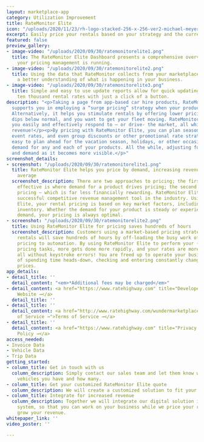 ```yaml
---
layout: marketplace-app
category: Utilization Improvement
title: RateMonitor Elite
icon: "/uploads/2020/11/23/rh-logo-stacked-256-x-256-ver2-michael-meyer.png"
excerpt: Easily price your rentals based on your strategy and the current demand.
featured: false
preview_gallery:
- image-video: "/uploads/2020/09/30/ratemonitorelite1.png"
  title: The RateMonitor Elite Dashboard presents a comprehensive overview of how
    your pricing management is running.
- image-video: "/uploads/2020/09/30/ratemonitorelite2.png"
  title: Using the data that RateMonitor collects from your marketplace allows for
    a better understanding of what is happening in your business.
- image-video: "/uploads/2020/09/30/ratemonitorelite3.png"
  title: Simple and easy to use update reports allow for quick updating of ten or
    ten thousand rental rates with just a click of a button.
description: "<p>Taking a page from app-based car hire products, RateMonitor Elite
  supports you in employing a “surge pricing” strategy when your product is in demand!
  Alternatively, it helps you stimulate rentals by offering lower pricing when activity
  dips below normal, and you want to get your fleet moving. RateMonitor Elite helps
  you easily and effectively respond to – or drive- the market, all while increasing
  revenue!</p><p>By pricing with RateMonitor Elite, you can plan seasonal rates, special
  event rates, and even group discounts or other promotional rate strategies. It’s
  easy to plan ahead for the vacation season, holidays, or other occasions that impact
  demand for any and each of your products. All the while, adjusting for future competition
  and demand as it becomes more visible.</p>"
screenshot_details:
- screenshot: "/uploads/2020/09/30/ratemonitorelite1.png"
  title: RateMonitor Elite helps you price by demand, increasing revenue by 18% on
    average
  screenshot_description: There are two approaches to pricing; the first and most
    effective is where demand for a product drives pricing; the second is simple flat
    pricing – which is far less financially rewarding. RateMonitor Elite is the most
    successful competitive revenue management tool in the industry. Using RateMonitor
    Elite, your rental pricing is based on key market factors, including demand and
    inventory. Whether the demand for your product is steady or experiencing increased
    demand, your pricing is always optimal.
- screenshot: "/uploads/2020/09/30/ratemonitorelite2.png"
  title: Using RateMonitor Elite for pricing saves hundreds of hours
  screenshot_description: Customers using a market-based pricing strategy for their
    rentals will save hundreds of hours by off-loading the busy work of competitive
    pricing to automation. By using RateMonitor Elite to perform your (formerly) manual
    pricing tasks, more gets done more rapidly, and your rates are more competitive,
    all without keystroke errors! You are freed up to operate your business instead
    of spending time heads-down, checking and entering constantly changing rental
    prices.
app_details:
- detail_title: ''
  detail_content: "<em>*Additional fees may be charged</em>"
- detail_content: <a href="https://www.ratehighway.com" title="Developer Website →">Developer
    Website →</a>
  detail_title: ''
- detail_title: ''
  detail_content: <a href="http://www.ratehighway.com/wundermarketplace-terms" title="Terms
    of Service →">Terms of Service →</a>
- detail_title: ''
  detail_content: <a href="https://www.ratehighway.com" title="Privacy Policy →">Privacy
    Policy →</a>
access_needed:
- Invoice Data
- Vehicle Data
- Trip Data
getting_started:
- column_title: Get in touch with us
  column_description: Simply contact our sales team and let them know which type of
    vehicles you have and how many.
- column_title: Get your customized RateMonitor Elite quote
  column_description: We will create a customized solution to fit your requirements.
- column_title: Integrate for increased revenue
  column_description: Together we will integrate our digital solution into your existing
    system, so that you can work on your business while we price your rentals and
    grow your revenue.
whitepaper_link: ''
video_poster: ''

---
```

